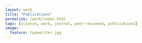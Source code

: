 ```yaml
---
layout: work
title: "Publications"
permalink: /work/index.html
tags: [science, work, journal, peer-reviewed, publications]
image:
  feature: typewriter.jpg
---
```


